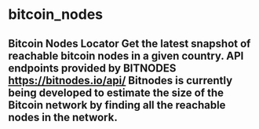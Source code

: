 # bitcoin_nodes
## Bitcoin Nodes Locator  Get the latest snapshot of reachable bitcoin nodes in a given country.  API endpoints provided by BITNODES https://bitnodes.io/api/ Bitnodes is currently being developed to estimate the size of the Bitcoin network by finding all the reachable nodes in the network.
